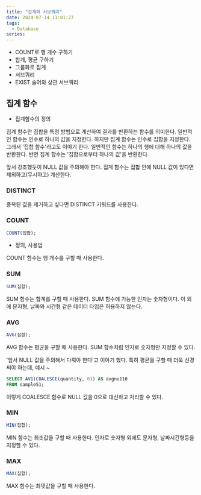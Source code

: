 ```yaml
---
title: "집계와 서브쿼리"
date: 2024-07-14 11:01:27
tags:
  - Database
series: 
---
```


- COUNT로 행 개수 구하기
- 합계, 평균 구하기
- 그룹화로 집계
- 서브쿼리
- EXIST 술어와 상관 서브쿼리

## 집계 함수

- 집계함수의 정의

집계 함수란 집합을 특정 방법으로 계산하여 결과를 반환하는 함수를 의미한다. 일반적인 함수는 인수로 하나의 값을 지정한다. 하지만 집계 함수는 인수로 집합을 지정한다. 그래서 '집합 함수'라고도 이야기 한다.
일반적인 함수는 하나의 행에 대해 하나의 값을 반환한다. 반면 집계 함수는 '집합으로부터 하나의 값'을 반환한다.

앞서 강조했듯이 NULL 값을 주의해야 한다. 집계 함수는 집합 안에 NULL 값이 있다면 제외하고(무시하고) 계산한다.

### DISTINCT

중복된 값을 제거하고 싶다면 DISTINCT 키워드를 사용한다.

### COUNT

```sql
COUNT(집합);
```

- 정의, 사용법

COUNT 함수는 행 개수를 구할 때 사용한다.

### SUM

```sql
SUM(집합);
```

SUM 함수는 합계를 구할 때 사용한다. SUM 함수에 가능한 인자는 숫자형이다. 이 외에 문자형, 날짜와 시간형 같은 데이터 타입은 허용하지 않는다.

### AVG

```sql
AVG(집합);
```

AVG 함수는 평균을 구할 때 사용한다. SUM 함수처럼 인자로 숫자형만 지정할 수 있다.

'앞서 NULL 값을 주의해서 다뤄야 한다'고 이야기 했다. 특히 평균을 구할 때 더욱 신경써야 하는데, 예시 ~

```sql
SELECT AVG(COALESCE(quantity, 0)) AS avgnu110
FROM sample51;
```

이렇게 COALESCE 함수로 NULL 값을 0으로 대신하고 처리할 수 있다.

### MIN

```sql
MIN(집합);
```

MIN 함수는 최솟값을 구할 때 사용한다. 인자로 숫자형 외에도 문자형, 날짜시간형등을 지정할 수 있다.

### MAX

```sql
MAX(집합);
```

MAX 함수는 최댓값을 구할 때 사용한다.
